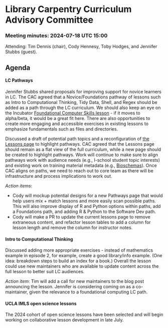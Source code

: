 # Library Carpentry Curriculum Advisory Committee 
### Meeting minutes: 2024-07-18 UTC 15:00

Attending: Tim Dennis (chair), Cody Hennesy, Toby Hodges, and Jennifer Stubbs (guest).
 
## Agenda

#### LC Pathways
Jennifer Stubbs shared proposals for improving support for novice learners in LC. The CAC agreed that a Novice/Foundations pathway of lessons such as Intro to Computational Thinking, Tidy Data, Shell, and Regex should be added as a path through the LC curriculum. We should also keep an eye on the Incubator [Foundational Computer Skills lesson](https://github.com/carpentries-incubator/foundational-computer-skills) - if it moves to alpha/beta, it would be a great fit here. There are also opportunities to create more engaging and accessible exercises in existing lessons to emphasize fundamentals such as files and directories. 

Discussed a draft of potential path topics and a reconfiguration of [the Lessons page](https://librarycarpentry.org/lessons/) to highlight pathways. CAC agreed that the Lessons page should remain as a flat view of the full curriculum, while a new page should be created to highlight pathways. Work will continue to make sure to align pathways work with audience needs (e.g., I-school student topic interests) and existing work on training material metadata (e.g., [Bioschemas](https://bioschemas.org/profiles/TrainingMaterial/1.0-RELEASE)). Once CAC aligns on paths, we need to reach out to core team as there will be infrastructure and process implications to work out. 

*Action items*:  

- Cody will mockup potential designs for a new Pathways page that would help users mix + match lessons and more easily scan possible paths. This will also improve display of R and Python options within paths, add a Foundations path, and adding R & Python to the Software Dev path.
- Cody will make a PR to update the current lessons page to remove extraneous content, and refactor lesson tables to add a column for lesson length and remove the column for instructor notes. 


#### Intro to Computational Thinking
Discussed adding more appropriate exercises - instead of mathematics example in episode 2, for example, create a good library/info example. (One idea: breakdown steps to build an index for a book.) Overall the lesson could use new maintainers who are available to update content across the full lesson to better suit LC audiences.  

*Action item*: Tim will add a call for new maintainers to the blog post announcing the lesson. Jennifer is considering coming on as a co-maintainer, given the relevance to a foundational computing LC path.

#### UCLA IMLS open science lessons
The 2024 cohort of open science lessons have been selected and will begin working on collaborative lesson development in late July. 

